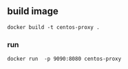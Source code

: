 ## build image
```
docker build -t centos-proxy .
```

### run
```
docker run  -p 9090:8080 centos-proxy
```